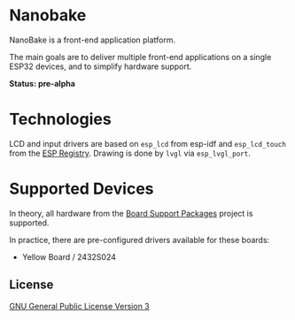# Nanobake

NanoBake is a front-end application platform.

The main goals are to deliver multiple front-end applications on a single ESP32 devices,
and to simplify hardware support.

**Status: pre-alpha**

# Technologies

LCD and input drivers are based on `esp_lcd` from esp-idf
and `esp_lcd_touch` from the [ESP Registry](https://components.espressif.com/components/espressif/esp_lcd_touch).
Drawing is done by `lvgl` via `esp_lvgl_port`.

# Supported Devices

In theory, all hardware from the [Board Support Packages](https://github.com/espressif/esp-bsp/) project is supported.

In practice, there are pre-configured drivers available for these boards:
- Yellow Board / 2432S024

## License

[GNU General Public License Version 3](LICENSE.md)

